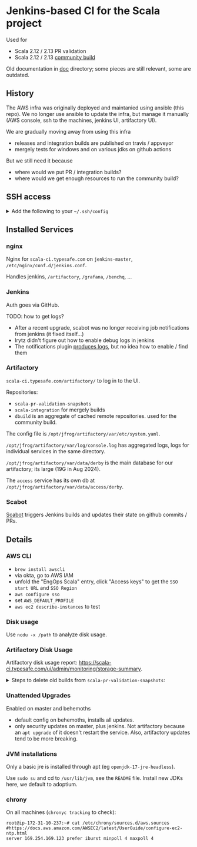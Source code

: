 # Jenkins-based CI for the Scala project

Used for
  - Scala 2.12 / 2.13 PR validation
  - Scala 2.12 / 2.13 [community build](https://github.com/scala/community-builds)

Old documentation in [doc](doc/) directory; some pieces are still relevant, some are outdated.

## History

The AWS infra was originally deployed and maintanied using ansible (this repo).
We no longer use ansible to update the infra, but manage it manually (AWS console, ssh to the machines, jenkins UI, artifactory UI).

We are gradually moving away from using this infra
  - releases and integration builds are published on travis / appveyor
  - mergely tests for windows and on various jdks on github actions

But we still need it because
  - where would we put PR / integration builds?
  - where would we get enough resources to run the community build?

## SSH access

<details>
  <summary>Add the following to your <code>~/.ssh/config</code></summary>

```
Host jenkins-master
  HostName 54.67.111.226
  User admin

Host jenkins-worker-behemoth-1
  HostName 54.153.2.9
  User admin

Host jenkins-worker-behemoth-2
  HostName 54.153.1.99
  User admin

Host jenkins-worker-behemoth-3
  HostName 54.183.156.89
  User admin

# no public ip, jumphost through master
Host influxdb
  HostName 172.31.0.100
  User ubuntu
  ProxyCommand ssh -q -W %h:%p jenkins-master
```

</details>



## Installed Services

### nginx

Nginx for `scala-ci.typesafe.com` on `jenkins-master`, `/etc/nginx/conf.d/jenkins.conf`.

Handles jenkins, `/artifactory`, `/grafana`, `/benchq`, ...

### Jenkins

Auth goes via GitHub.

TODO: how to get logs?
  - After a recent upgrade, scabot was no longer receiving job notifications from jenkins (it fixed itself...)
  - lrytz didn't figure out how to enable debug logs in jenkins
  - The notifications plugin [produces logs](https://github.com/jenkinsci/notification-plugin/blob/notification-1.17/src/main/java/com/tikal/hudson/plugins/notification/Phase.java#L386), but no idea how to enable / find them

### Artifactory

`scala-ci.typesafe.com/artifactory/` to log in to the UI.

Repositories:
  - `scala-pr-validation-snapshots`
  - `scala-integration` for mergely builds
  - `dbuild` is an aggregate of cached remote repositories. used for the community build.

The config file is `/opt/jfrog/artifactory/var/etc/system.yaml`.

`/opt/jfrog/artifactory/var/log/console.log` has aggregated logs, logs for individual services in the same directory.

`/opt/jfrog/artifactory/var/data/derby` is the main database for our artifactory; its large (19G in Aug 2024).

The `access` service has its own db at `/opt/jfrog/artifactory/var/data/access/derby`.

### Scabot

[Scabot](https://github.com/scala/scabot) triggers Jenkins builds and updates their state on github commits / PRs.

## Details

### AWS CLI

  - `brew install awscli`
  - via okta, go to AWS IAM
  - unfold the "EngOps Scala" entry, click "Access keys" to get the `SSO start URL` and `SSO Region`
  - `aws configure sso`
  - set `AWS_DEFAULT_PROFILE`
  - `aws ec2 describe-instances` to test

### Disk usage

Use `ncdu -x /path` to analyze disk usage.

### Artifactory Disk Usage

Artifactory disk usage report: https://scala-ci.typesafe.com/ui/admin/monitoring/storage-summary.

<details>
  <summary>Steps to delete old builds from <code>scala-pr-validation-snapshots</code>:</summary>

Create a file `search.json`, adjust the cutoff date on the last line:

```
items.find({
  "repo": "scala-pr-validation-snapshots",
  "$or": [ { "name": { "$match": "scala-compiler*" } }, {"name": { "$match": "scala-reflect*" } }, { "name": { "$match": "scala-library*" } }, { "name": { "$match": "scala-dist*" } }, { "name": { "$match": "scala-partest*" } }, { "name": { "$match": "scalap*" } } ],
  "created": { "$lt": "2020-01-01" }
})
```

`curl -u 'lukas:SEEEKREET' -X POST "https://scala-ci.typesafe.com/artifactory/api/search/aql" -T search.json > artifacts.json`

In an up-to-date Scala 2.13.x checkout, the following tests which of the artifacts correspond to revisions that were actually merged into scala/scala. Builds for those revisions are kept, builds for revisions that never made it are added to `to-delete.txt`.

```bash
n=$(cat artifacts.json | jq -r '.results[] | .path' | uniq | wc -l)
for p in $(cat artifacts.json | jq -r '.results[] | .path' | uniq); do
  n=$((n-1))
  sha=$(echo $p | awk -F'-' '{print $(NF-1)}')
  if git branch --contains $sha | grep 2.13.x > /dev/null; then
    echo "$sha y - $n"
  else
    echo "$sha n - $n"
    echo $p >> to-delete.txt
  fi
done
```

Delete the artifacts; best run it on `ssh jenkins-master` for performance.

```bash
n=$(cat to-delete.txt | wc -l)
for p in $(cat to-delete.txt); do
  n=$((n-1))
  echo "$p - $n"
  curl -u 'lukas:PASSWORDSEKRET' -X DELETE "https://scala-ci.typesafe.com/artifactory/scala-pr-validation-snapshots/$p"
done
```

After that
  - Empty "Trash Can"
    - `curl -I -u 'lukas:SEEEKREET' -X POST "https://scala-ci.typesafe.com/artifactory/api/trash/empty"`
  - Run artifactory's "Garbage Collection" [20 times (😆)](https://jfrog.com/knowledge-base/why-does-removing-deleting-old-artifacts-is-not-affecting-the-artifactory-disk-space-usage/)
    - `for i in {1..20}; do curl -I -u 'lukas:SEEEKREET' -X POST "https://scala-ci.typesafe.com/artifactory/api/system/storage/gc"; done`
    - wait for it to complete, it runs in the background. check Binaries Size / Artifacts Size in Storage
  - Run "Prune Unreferenced Data"
    - `api/system/storage/optimize`
  - https://jfrog.com/knowledge-base/what-is-the-difference-between-garbage-collector-and-prune-unreferenced-data-processes-in-artifactory/

Other measures
  - https://scala-ci.typesafe.com/ui/admin/artifactory/configuration/artifactory_general "Empty Trash Can"
  - Derby database (`/var/opt/jfrog/artifactory/data/derby/seg0`) may be big.
    - https://scala-ci.typesafe.com/ui/admin/artifactory/advanced/maintenance "Compress the Internal Database".
    - Did not work for me. "lock could not be obtained due to a deadlock".
    - Doc says "We recommend running this when Artifactory activity is low, since compression may not be able to complete when storage is busy (in which case the storage will not be affected)."

</details>



### Unattended Upgrades

Enabled on master and behemoths
  - default config on behemoths, installs all updates.
  - only security updates on master, plus jenkins. Not artifactory because an `apt upgrade` of it doesn't restart the service. Also, artifactory updates tend to be more breaking.

### JVM installations

Only a basic jre is installed through apt (eg `openjdk-17-jre-headless`).

Use `sudo su` and cd to `/usr/lib/jvm`, see the `README` file.
Install new JDKs here, we default to adoptium.

### chrony

On all machines (`chronyc tracking` to check):

```
root@ip-172-31-10-237:~# cat /etc/chrony/sources.d/aws.sources
#https://docs.aws.amazon.com/AWSEC2/latest/UserGuide/configure-ec2-ntp.html
server 169.254.169.123 prefer iburst minpoll 4 maxpoll 4
```
